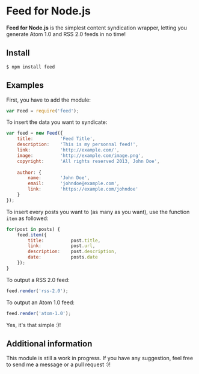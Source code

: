 # Feed for Node.js

**Feed for Node.js** is the simplest content syndication wrapper, letting you generate Atom 1.0 and RSS 2.0 feeds in no time!

## Install

    $ npm install feed

## Examples

First, you have to add the module:

```js
var Feed = require('feed');
```

To insert the data you want to syndicate:

```js
var feed = new Feed({
    title:          'Feed Title',
    description:    'This is my personnal feed!',
    link:           'http://example.com/',
    image:          'http://example.com/image.png',
    copyright:      'All rights reserved 2013, John Doe',
    
    author: {
        name:       'John Doe',
        email:      'johndoe@example.com',
        link:       'https://example.com/johndoe'
    }
});
```

To insert every posts you want to (as many as you want), use the function `item` as followed:

```js
for(post in posts) {
    feed.item({
        title:          post.title,
        link:           post.url,
        description:    post.description,
        date:           posts.date
    });
}
```

To output a RSS 2.0 feed:

```js
feed.render('rss-2.0');
```

To output an Atom 1.0 feed:

```js
feed.render('atom-1.0');
```

Yes, it's that simple :)!

## Additional information

This module is still a work in progress. If you have any suggestion, feel free to send me a message or a pull request :)!